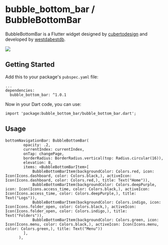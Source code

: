 # bubble_bottom_bar / BubbleBottomBar

BubbleBottomBar is a Flutter widget designed by [cubertodesign](https://www.instagram.com/cubertodesign/) and developed by [westdabestdb](https://www.instagram.com/westdabestdb/).

![](https://media.giphy.com/media/tK9LhfHJ5qT71d7lYa/giphy.gif)
## Getting Started
Add this to your package's `pubspec.yaml` file:
```
...
dependencies:
  bubble_bottom_bar: ^1.0.1
```

Now in your Dart code, you can use:
```
import 'package:bubble_bottom_bar/bubble_bottom_bar.dart';
```

## Usage
```
bottomNavigationBar: BubbleBottomBar(
        opacity: .2,
        currentIndex: currentIndex,
        onTap: changePage,
        borderRadius: BorderRadius.vertical(top: Radius.circular(16)),
        elevation: 8,
        items: <BubbleBottomBarItem>[
            BubbleBottomBarItem(backgroundColor: Colors.red, icon: Icon(Icons.dashboard, color: Colors.black,), activeIcon: Icon(Icons.dashboard, color: Colors.red,), title: Text("Home")),
            BubbleBottomBarItem(backgroundColor: Colors.deepPurple, icon: Icon(Icons.access_time, color: Colors.black,), activeIcon: Icon(Icons.access_time, color: Colors.deepPurple,), title: Text("Logs")),
            BubbleBottomBarItem(backgroundColor: Colors.indigo, icon: Icon(Icons.folder_open, color: Colors.black,), activeIcon: Icon(Icons.folder_open, color: Colors.indigo,), title: Text("Folders")),
            BubbleBottomBarItem(backgroundColor: Colors.green, icon: Icon(Icons.menu, color: Colors.black,), activeIcon: Icon(Icons.menu, color: Colors.green,), title: Text("Menu"))
        ],
      ),
```
